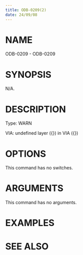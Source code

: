 ```yaml
---
title: ODB-0209(2)
date: 24/09/08
---
```


# NAME

ODB-0209 - ODB-0209

# SYNOPSIS

N/A.

# DESCRIPTION

Type: WARN

VIA: undefined layer ({}) in VIA ({})

# OPTIONS

This command has no switches.

# ARGUMENTS

This command has no arguments.

# EXAMPLES

# SEE ALSO
